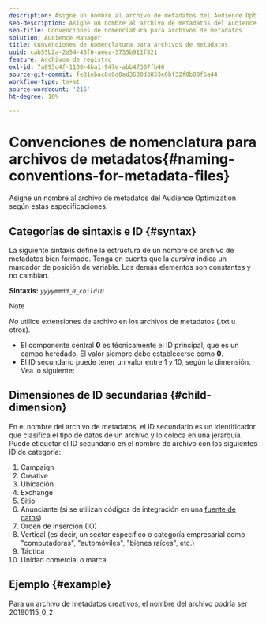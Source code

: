 ```yaml
---
description: Asigne un nombre al archivo de metadatos del Audience Optimization según estas especificaciones.
seo-description: Asigne un nombre al archivo de metadatos del Audience Optimization según estas especificaciones.
seo-title: Convenciones de nomenclatura para archivos de metadatos
solution: Audience Manager
title: Convenciones de nomenclatura para archivos de metadatos
uuid: cab55b2a-2e54-45f6-aeea-3735b911f821
feature: Archivos de registro
exl-id: 7a895c4f-1100-4ba1-947e-abb47307fb40
source-git-commit: fe01ebac8c0d0ad3630d3853e0bf32f0b00f6a44
workflow-type: tm+mt
source-wordcount: '216'
ht-degree: 10%

---
```


# Convenciones de nomenclatura para archivos de metadatos{#naming-conventions-for-metadata-files}

Asigne un nombre al archivo de metadatos del Audience Optimization según estas especificaciones.

## Categorías de sintaxis e ID {#syntax}

La siguiente sintaxis define la estructura de un nombre de archivo de metadatos bien formado. Tenga en cuenta que la *cursiva* indica un marcador de posición de variable. Los demás elementos son constantes y no cambian.

**Sintaxis:** *`yyyymmdd_0_childID`*

>[!NOTE]
>
>*No* utilice extensiones de archivo en los archivos de metadatos (.txt u otros).

<!--In the name syntax, you'll notice a parent ID variable. Don't confuse it with the parent ID used in the [metadata file contents](../../../reporting/audience-optimization-reports/metadata-files-intro/metadata-file-contents.md). These 2 variables seem similar, but they represent different things:-->

* El componente central **0** es técnicamente el ID principal, que es un campo heredado. El valor siempre debe establecerse como **0**.
* El ID secundario puede tener un valor entre 1 y 10, según la dimensión. Vea lo siguiente:

## Dimensiones de ID secundarias {#child-dimension}

En el nombre del archivo de metadatos, el ID secundario es un identificador que clasifica el tipo de datos de un archivo y lo coloca en una jerarquía. Puede etiquetar el ID secundario en el nombre de archivo con los siguientes ID de categoría:

1. Campaign
1. Creative
1. Ubicación
1. Exchange
1. Sitio
1. Anunciante (si se utilizan códigos de integración en una [fuente de datos](../../../features/manage-datasources.md#details))
1. Orden de inserción (IO)
1. Vertical (es decir, un sector específico o categoría empresarial como &quot;computadoras&quot;, &quot;automóviles&quot;, &quot;bienes raíces&quot;, etc.)
1. Táctica
1. Unidad comercial o marca

## Ejemplo {#example}

Para un archivo de metadatos creativos, el nombre del archivo podría ser 20190115_0_2.

<!--Let's take a look at how you would use these IDs in a metadata file name. As an example, say your data file consists of campaign creatives. In this case, the campaign is a parent object and the creatives are child objects because they belong to, or are contained by, the campaign. As a result, you'd choose the following IDs for the metadata file name:

* Parent ID: `1` 
* Child ID: `2`

Your metadata file name would look like this: `20150827_1_2`

Sometimes, you might have data that does not belong to a parent object. Whenever this is the case, select ID 0 for the parent ID. In this case, your file title would look like this: `20150827_0_2`. -->
